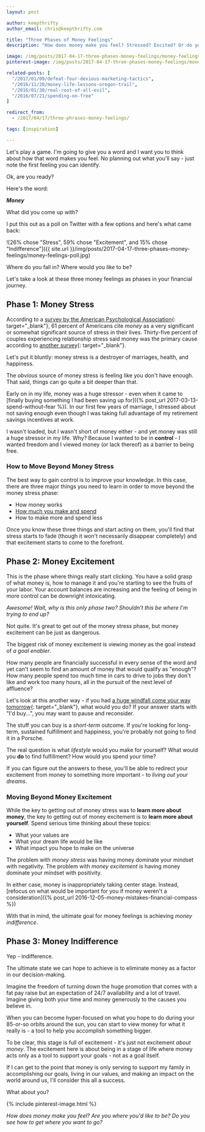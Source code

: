 ```yaml
---
layout: post

author: keepthrifty
author_email: chris@keepthrifty.com

title: "Three Phases of Money Feelings"
description: "How does money make you feel? Stressed? Excited? Or do you generally feel indifferent? Each of these is a step in your path to financial independence"

image: /img/posts/2017-04-17-three-phases-money-feelings/money-feelings.jpg
pinterest-image: /img/posts/2017-04-17-three-phases-money-feelings/money-feelings-pinterest

related-posts: [
  "/2017/01/09/defeat-four-devious-marketing-tactics",
  "/2016/11/20/money-life-lessons-oregon-trail",
  "/2016/01/30/real-root-of-all-evil",
  "/2016/07/21/spending-on-free"
]

redirect_from:
  - /2017/04/17/three-phrases-money-feelings/

tags: [inspiration]

---
```


Let's play a game. I'm going to give you a word and I want you to think about how that word makes you feel. No planning out what you'll say - just note the first feeling you can identify.

Ok, are you ready?

Here's the word:

___Money___

What did you come up with?

I put this out as a poll on Twitter with a few options and here's what came back:

![26% chose "Stress", 59% chose "Excitement", and 15% chose "Indifference"]({{ site.url }}/img/posts/2017-04-17-three-phases-money-feelings/money-feelings-poll.jpg)

Where do you fall in? Where would you _like_ to be?

Let's take a look at these three money feelings as phases in your financial journey.

## Phase 1: Money Stress

According to a [survey by the American Psychological Association](http://www.apa.org/news/press/releases/stress/2016/coping-with-change.PDF){: target="_blank"}, 61 percent of Americans cite _money_ as a very significant or somewhat significant source of stress in their lives. Thirty-five percent of couples experiencing relationship stress said money was the primary cause according to [another survey](http://www.cnbc.com/2015/02/04/money-is-the-leading-cause-of-stress-in-relationships.html){: target="_blank"}.

Let's put it bluntly: money stress is a destroyer of marriages, health, and happiness.

The _obvious_ source of money stress is feeling like you don't have enough. That said, things can go quite a bit deeper than that.

Early on in my life, money was a huge stressor - even when it came to [finally buying something I had been saving up for]({% post_url 2017-03-13-spend-without-fear %}). In our first few years of marriage, I stressed about not saving enough even though I was taking full advantage of my retirement savings incentives at work.

I wasn't loaded, but I wasn't short of money either - and yet money was still a huge stressor in my life. Why? Because I wanted to be in __control__ - I wanted freedom and I viewed money (or lack thereof) as a barrier to being free.

### How to Move Beyond Money Stress

The best way to gain control is to improve your knowledge. In this case, there are three major things you need to learn in order to move beyond the money stress phase:

- How money works
- [How much you make and spend]({{site.url}}/thrifty)
- How to make more and spend less

Once you know these three things and start acting on them, you'll find that stress starts to fade (though it won't necessarily disappear completely) and that excitement starts to come to the forefront.

## Phase 2: Money Excitement

This is the phase where things really start clicking. You have a solid grasp of what money is, how to manage it and you're starting to see the fruits of your labor. Your account balances are increasing and the feeling of being in more control can be downright intoxicating.

_Awesome! Wait, why is this only phase two? Shouldn't this be where I'm trying to end up?_

Not quite. It's great to get out of the money stress phase, but money excitement can be just as dangerous.

The biggest risk of money excitement is viewing money as the goal instead of _a goal enabler_.

How many people are financially successful in every sense of the word and yet can't seem to find an amount of money that would qualify as "enough"? How many people spend too much time in cars to drive to jobs they don't like and work too many hours, all in the pursuit of the next level of affluence?

Let's look at this another way - if you had [a huge windfall come your way tomorrow](http://time.com/4176128/powerball-jackpot-lottery-winners/){: target="_blank"}, what would you do? If your answer starts with "I'd buy...", you may want to pause and reconsider.

The stuff you can buy is a _short-term_ outcome. If you're looking for long-term, sustained fulfillment and happiness, you're probably not going to find it in a Porsche.

The real question is what _lifestyle_ would you make for yourself? What would you __do__ to find fulfillment? How would you spend your time?

If you can figure out the answers to these, you'll be able to redirect your excitement from money to something more important - to _living out your dreams_.

### Moving Beyond Money Excitement

While the key to getting out of money stress was to __learn more about money__, the key to getting out of money excitement is to __learn more about yourself__. Spend serious time thinking about these topics:

- What your values are
- What your dream life would be like
- What impact you hope to make on the universe

The problem with _money stress_ was having money dominate your mindset with negativity. The problem with _money excitement_ is having money dominate your mindset with positivity.

In either case, money is inappropriately taking center stage. Instead, [refocus on what would be important for you if money weren't a consideration]({% post_url 2016-12-05-money-mistakes-financial-compass %})

With that in mind, the ultimate goal for money feelings is achieving _money indifference_.

## Phase 3: Money Indifference

Yep - indifference.

The ultimate state we can hope to achieve is to eliminate money as a factor in our decision-making.

Imagine the freedom of turning down the huge promotion that comes with a fat pay raise but an expectation of 24/7 availability and a lot of travel. Imagine giving both your time and money generously to the causes you believe in.

When you can become hyper-focused on what you hope to do during your 85-or-so orbits around the sun, you can start to view money for what it really is - a tool to help you accomplish something bigger.

To be clear, this stage is full of excitement - it's just not excitement _about money_. The excitement here is about being in a stage of life where money acts only as a tool to support your goals - not as a goal itself.

If I can get to the point that money is only serving to support my family in accomplishing our goals, living in our values, and making an impact on the world around us, I'll consider this all a success.

What about you?

{% include pinterest-image.html %}

_How does money make you feel? Are you where you'd like to be? Do you see how to get where you want to go?_
